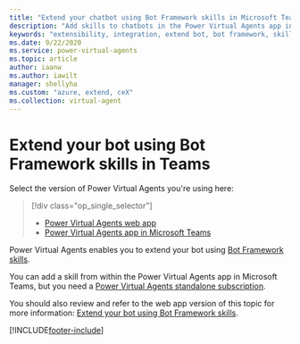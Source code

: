 ```yaml
---
title: "Extend your chatbot using Bot Framework skills in Microsoft Teams"
description: "Add skills to chatbots in the Power Virtual Agents app in Microsoft Teams."
keywords: "extensibility, integration, extend bot, bot framework, skills, custom capabilities, PVA"
ms.date: 9/22/2020
ms.service: power-virtual-agents
ms.topic: article
author: iaanw
ms.author: iawilt
manager: shellyha
ms.custom: "azure, extend, ceX"
ms.collection: virtual-agent
---
```


# Extend your bot using Bot Framework skills in Teams

Select the version of Power Virtual Agents you're using here:

> [!div class="op_single_selector"]
> - [Power Virtual Agents web app](../configuration-add-skills.md)
> - [Power Virtual Agents app in Microsoft Teams](configuration-add-skills-teams.md)




Power Virtual Agents enables you to extend your bot using [Bot Framework skills](/azure/bot-service/skills-conceptual?view=azure-bot-service-4.0&preserve-view=true).

You can add a skill from within the Power Virtual Agents app in Microsoft Teams, but you need a [Power Virtual Agents standalone subscription](../requirements-licensing-subscriptions.md). 

You should also review and refer to the web app version of this topic for more information: [Extend your bot using Bot Framework skills](../configuration-add-skills.md).



[!INCLUDE[footer-include](../includes/footer-banner.md)]